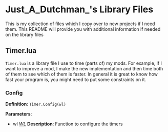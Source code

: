 # Just_A_Dutchman_'s Library Files

This is my collection of files which I copy over to new projects if I need them. This README will provide you with additional information if needed on the library files



## Timer.lua

`Timer.lua` is a library file I use to time (parts of) my mods. For example, if I want to improve a mod, I make the new implementation and then time both of them to see which of them is faster. In general it is great to know how fast your program is, you might need to put some constraints on it.

### Config
**Definition**: `Timer.Config(wl)`

**Parameters**: 
- wl [_WL_](https://www.warzone.com/wiki/Mod_API_Reference:WL)
**Description**: Function to configure the timers 
